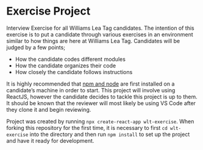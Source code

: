 # Exercise Project
Interview Exercise for all Williams Lea Tag candidates. The intention of this exercise is to put a candidate through various exercises in an environment similar to how things are here at Williams Lea Tag. Candidates will be judged by a few points;
 
* How the candidate codes different modules
* How the candidate organizes their code
* How closely the candidate follows instructions

It is highly recommended that [npm and node](https://nodejs.org/en/download/) are first installed on a candidate’s machine in order to start. This project will involve using ReactJS, however the candidate decides to tackle this project is up to them. It should be known that the reviewer will most likely be using VS Code after they clone it and begin reviewing.
 
Project was created by running `npx create-react-app wlt-exercise`. When forking this repository for the first time, it is necessary to first `cd wlt-exercise` into the directory and then run `npm install` to set up the project and have it ready for development.